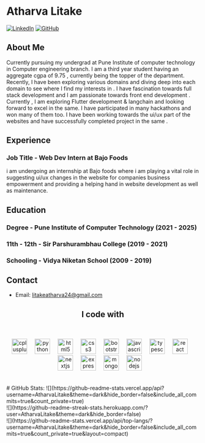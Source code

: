 # Atharva Litake

[![LinkedIn](https://img.shields.io/badge/LinkedIn-AtharvaLitake-blue.svg)](https://www.linkedin.com/in/atharva-litake-97647922a/?trk=public_profile_browsemap&originalSubdomain=in)
[![GitHub](https://img.shields.io/badge/GitHub-AtharvaLitake-green.svg)](https://github.com/AtharvaLitake/)

## About Me

Currently pursuing my undergrad at Pune Institute of computer technology in Computer engineering branch. I am a third year student having an aggregate cgpa of 9.75 , currently being the topper of the department.
Recently, I have been exploring various domains and diving deep into each domain to see where I find my interests in . I have fascination towards full stack development and I am passionate towards front end development .
Currently , I am exploring Flutter development & langchain and looking forward to excel in the same.
I have participated in many hackathons and won many of them too. I have been working towards the ui/ux part of the websites and have successfully completed project in the same .

## Experience

### Job Title - Web Dev Intern at Bajo Foods

i am undergoing an internship at Bajo foods where i am playing a vital role in suggesting ui/ux changes in the website for companies business empowerment and providing a helping hand in website development as well as maintenance.

## Education

### Degree - Pune Institute of Computer Technology (2021 - 2025)
### 11th - 12th - Sir Parshurambhau College (2019 - 2021)
### Schooling - Vidya Niketan School (2009 - 2019)

## Contact

- Email: litakeatharva24@gmail.com

<h2 align="center">I code with</h2>

<br>
<br>
<div align="center">
  <img src="https://cdn.jsdelivr.net/gh/devicons/devicon/icons/cplusplus/cplusplus-original.svg" height="40" alt="cplusplus logo"  />
  <img width="12" />
  <img src="https://cdn.jsdelivr.net/gh/devicons/devicon/icons/python/python-original.svg" height="40" alt="python logo"  />
  <img width="12" />
  <img src="https://cdn.jsdelivr.net/gh/devicons/devicon/icons/html5/html5-original.svg" height="40" alt="html5 logo"  />
  <img width="12" />
  <img src="https://cdn.jsdelivr.net/gh/devicons/devicon/icons/css3/css3-original.svg" height="40" alt="css3 logo"  />
  <img width="12" />
  <img src="https://cdn.jsdelivr.net/gh/devicons/devicon/icons/bootstrap/bootstrap-original.svg" height="40" alt="bootstrap logo"  />
  <img width="12" />
  <img src="https://cdn.jsdelivr.net/gh/devicons/devicon/icons/javascript/javascript-original.svg" height="40" alt="javascript logo"  />
  <img width="12" />
  <img src="https://cdn.jsdelivr.net/gh/devicons/devicon/icons/typescript/typescript-original.svg" height="40" alt="typescript logo"  />
  <img width="12" />
  <img src="https://cdn.jsdelivr.net/gh/devicons/devicon/icons/react/react-original.svg" height="40" alt="react logo"  />
  <img width="12" />
  <img src="https://cdn.jsdelivr.net/gh/devicons/devicon/icons/nextjs/nextjs-original.svg" height="40" alt="nextjs logo"  />
  <img width="12" />
  <img src="https://cdn.jsdelivr.net/gh/devicons/devicon/icons/express/express-original.svg" height="40" alt="express logo"  />
  <img width="12" />
  <img src="https://cdn.jsdelivr.net/gh/devicons/devicon/icons/mongodb/mongodb-original.svg" height="40" alt="mongodb logo"  />
  <img width="12" />
  <img src="https://cdn.jsdelivr.net/gh/devicons/devicon/icons/nodejs/nodejs-original.svg" height="40" alt="nodejs logo"  />
  <img width="12" />
</div>
<br>
<br>
#  GitHub Stats:
![](https://github-readme-stats.vercel.app/api?username=AtharvaLitake&theme=dark&hide_border=false&include_all_commits=true&count_private=true)<br>
![](https://github-readme-streak-stats.herokuapp.com/?user=AtharvaLitake&theme=dark&hide_border=false)<br>
![](https://github-readme-stats.vercel.app/api/top-langs/?username=AtharvaLitake&theme=dark&hide_border=false&include_all_commits=true&count_private=true&layout=compact)
